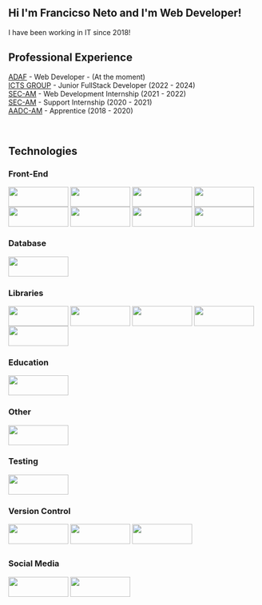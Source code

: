 ## Hi I'm Francicso Neto and I'm Web Developer!

I have been working in IT since 2018!

<div>
  <h2>Professional Experience</h2>

  <a href="https://www.adaf.am.gov.br/" target="_blank">ADAF</a> - Web Developer - (At the moment)<br>
  <a href="#" target="_blank">ICTS GROUP</a> - Junior FullStack Developer (2022 - 2024)<br>
  <a href="https://cultura.am.gov.br/" target="_blank">SEC-AM</a> - Web Development Internship (2021 - 2022)<br>
  <a href="https://cultura.am.gov.br/" target="_blank">SEC-AM</a> - Support Internship (2020 - 2021)<br>
  <a href="https://www.agenciacultural.org.br/" target="_blank">AADC-AM</a> - Apprentice (2018 - 2020)
</div>

<div style="display: inline_block"><br>
  <h2>Technologies</h2>

  <h3>Front-End</h3>
  <img align="center" height="40" width="120" src="https://img.shields.io/badge/javascript-%23323330.svg?style=for-the-badge&logo=javascript&logoColor=%23F7DF1E">
  <img align="center" height="40" width="120" src="https://img.shields.io/badge/typescript-%23007ACC.svg?style=for-the-badge&logo=typescript&logoColor=white">
  <img align="center" height="40" width="120" src="https://img.shields.io/badge/react-%2320232a.svg?style=for-the-badge&logo=react&logoColor=%2361DAFB">
  <img align="center" height="40" width="120" src="https://img.shields.io/badge/html5-%23E34F26.svg?style=for-the-badge&logo=html5&logoColor=white"><br>
  <img align="center" height="40" width="120" src="https://img.shields.io/badge/css3-%231572B6.svg?style=for-the-badge&logo=css3&logoColor=white">
  <img align="center" height="40" width="120" src="https://img.shields.io/badge/tailwindcss-%2338B2AC.svg?style=for-the-badge&logo=tailwind-css&logoColor=white">
  <img align="center" height="40" width="120" src="https://img.shields.io/badge/Next-black?style=for-the-badge&logo=next.js&logoColor=white">
  <img align="center" height="40" width="120" src="https://img.shields.io/badge/styled--components-DB7093?style=for-the-badge&logo=styled-components&logoColor=white">

  <h3>Database</h3>
  <img align="center" height="40" width="120" src="https://img.shields.io/badge/postgres-%23316192.svg?style=for-the-badge&logo=postgresql&logoColor=white">

  <h3>Libraries</h3>
  <img align="center" height="40" width="120" src="https://img.shields.io/badge/Insomnia-black?style=for-the-badge&logo=insomnia&logoColor=5849BE">
  <img align="center" height="40" width="120" src="https://img.shields.io/badge/JWT-black?style=for-the-badge&logo=JSON%20web%20tokens">
  <img align="center" height="40" width="120" src="https://img.shields.io/badge/yarn-%232C8EBB.svg?style=for-the-badge&logo=yarn&logoColor=white">
  <img align="center" height="40" width="120" src="https://img.shields.io/badge/NPM-%23CB3837.svg?style=for-the-badge&logo=npm&logoColor=white">
  <img align="center" height="40" width="120" src="https://img.shields.io/badge/vite-%23646CFF.svg?style=for-the-badge&logo=vite&logoColor=white">
  
  <h3>Education</h3>
  <img align="center" height="40" width="120" src="https://img.shields.io/badge/Codecademy-FFF0E5?style=for-the-badge&logo=codecademy&logoColor=1F243A">
  
  <h3>Other</h3> 
  <img align="center" height="40" width="120" src="https://img.shields.io/badge/docker-%230db7ed.svg?style=for-the-badge&logo=docker&logoColor=white">

  <h3>Testing</h3>
  <img align="center" height="40" width="120" src="https://img.shields.io/badge/-jest-%23C21325?style=for-the-badge&logo=jest&logoColor=white">

  <h3>Version Control</h3>
  <img align="center" height="40" width="120" src="https://img.shields.io/badge/git-%23F05033.svg?style=for-the-badge&logo=git&logoColor=white">
  <img align="center" height="40" width="120" src="https://img.shields.io/badge/github-%23121011.svg?style=for-the-badge&logo=github&logoColor=white">
  <img align="center" height="40" width="120" src="https://img.shields.io/badge/gitlab-%23181717.svg?style=for-the-badge&logo=gitlab&logoColor=white">
</div>
  
  ##
 
<div> 
  <h3>Social Media</h3>
<!--   <a href="" target="_blank"><img src="https://img.shields.io/badge/-Instagram-%23E4405F?style=for-the-badge&logo=instagram&logoColor=white" target="_blank"></a> -->
  <a href="mailto:fseveriano56@hotmail.com"><img height="40" width="120" src="https://img.shields.io/badge/-Gmail-%23333?style=for-the-badge&logo=gmail&logoColor=white" target="_blank"></a>
  <a href="https://www.linkedin.com/in/francisco-silveira-73638a190/" target="_blank"><img height="40" width="120" src="https://img.shields.io/badge/-LinkedIn-%230077B5?style=for-the-badge&logo=linkedin&logoColor=white" target="_blank"></a> 
</div>
